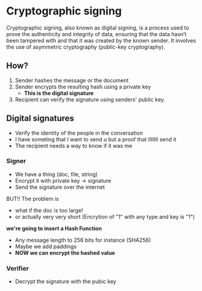 # Cryptographic signing

Cryptographic signing, also known as digital signing, is a process used to prove the authenticity and integrity of data, ensuring that the data hasn’t been tampered with and that it was created by the known sender. It involves the use of asymmetric cryptography (public-key cryptography).

## How?

1. Sender hashes the message or the document
2. Sender encrypts the resulting hash using a private key
   - **This is the digital signature**
3. Recipient can verify the signature using senders' public key.

## Digital signatures

- Verify the identity of the people in the conversation
- I have someting that I want to send u but a proof that IIIIIII send it
- The recipient needs a way to know if it was me

### Signer

- We have a thing (doc, file, string)
- Encrypt it with private key -> signature
- Send the signature over the internet

BUT!! The problem is

- what if the doc is too large!
- or actually very very short (Encrytion of "1" with any type and key is "1")

**we're going to insert a Hash Function**

- Any message length to 256 bits for instance (SHA256)
- Maybe we add paddings
- **NOW we can encrypt the hashed value**

### Verifier

- Decrypt the signature with the pubic key
